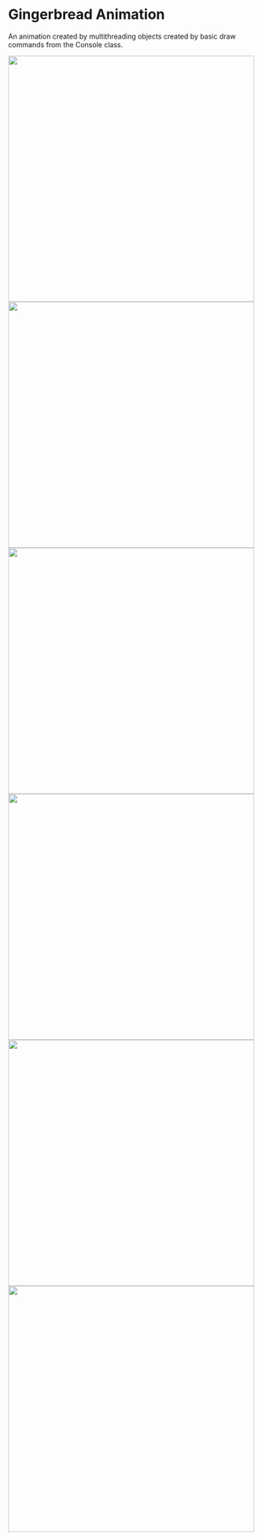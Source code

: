 # Gingerbread Animation

An animation created by multithreading objects created by basic draw commands from the Console class.

<img src="images/1.PNG" width="500">
<img src="images/2.PNG" width="500">
<img src="images/3.PNG" width="500">
<img src="images/4.PNG" width="500">
<img src="images/5.PNG" width="500">
<img src="images/6.PNG" width="500">
